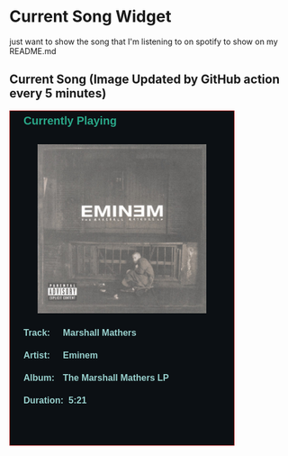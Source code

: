 # Current Song Widget
just want to show the song that I'm listening to on spotify to show on my README.md

## Current Song (Image Updated by GitHub action every 5 minutes)
![](songs-pictures/image199.png)


